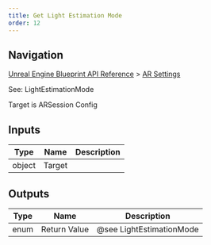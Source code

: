```yaml
---
title: Get Light Estimation Mode
order: 12
---
```

## Navigation

[Unreal Engine Blueprint API Reference](https://dev.epicgames.com/documentation/en-us/unreal-engine/BlueprintAPI) > [AR Settings](https://dev.epicgames.com/documentation/en-us/unreal-engine/BlueprintAPI/ARSettings)

See: LightEstimationMode

Target is ARSession Config

## Inputs

| Type | Name | Description |
| --- | --- | --- |
| object | Target |  |

## Outputs

| Type | Name | Description |
| --- | --- | --- |
| enum | Return Value | @see LightEstimationMode |
